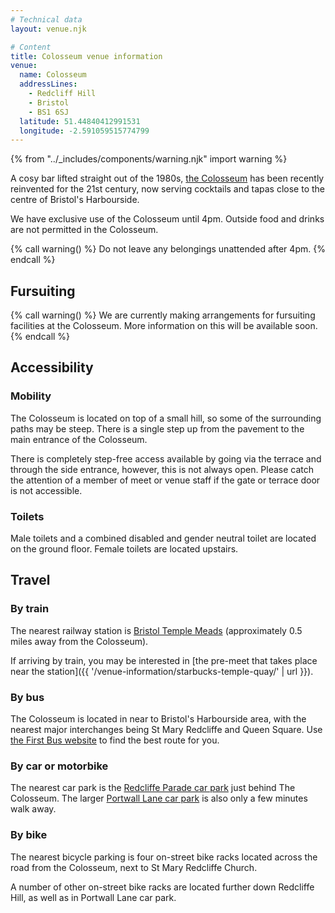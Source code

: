 ```yaml
---
# Technical data
layout: venue.njk

# Content
title: Colosseum venue information
venue:
  name: Colosseum
  addressLines:
    - Redcliff Hill
    - Bristol
    - BS1 6SJ
  latitude: 51.44840412991531
  longitude: -2.591059515774799
---
```


{% from "../_includes/components/warning.njk" import warning %}

A cosy bar lifted straight out of the 1980s, [the Colosseum](https://www.colosseumbristol.co.uk/) has been recently reinvented for the 21st century, now serving cocktails and tapas close to the centre of Bristol's Harbourside.

We have exclusive use of the Colosseum until 4pm. Outside food and drinks are not permitted in the Colosseum.

{% call warning() %}
Do not leave any belongings unattended after 4pm.
{% endcall %}

## Fursuiting

{% call warning() %}
We are currently making arrangements for fursuiting facilities at the Colosseum. More information on this will be available soon.
{% endcall %}

## Accessibility

### Mobility

The Colosseum is located on top of a small hill, so some of the surrounding paths may be steep. There is a single step up from the pavement to the main entrance of the Colosseum.

There is completely step-free access available by going via the terrace and through the side entrance, however, this is not always open. Please catch the attention of a member of meet or venue staff if the gate or terrace door is not accessible.

### Toilets

Male toilets and a combined disabled and gender neutral toilet are located on the ground floor. Female toilets are located upstairs.

## Travel

### By train

The nearest railway station is [Bristol Temple Meads](https://www.nationalrail.co.uk/stations/bristol-temple-meads/) (approximately 0.5 miles away from the Colosseum).

If arriving by train, you may be interested in [the pre-meet that takes place near the station]({{ '/venue-information/starbucks-temple-quay/' | url }}).

### By bus

The Colosseum is located in near to Bristol's Harbourside area, with the nearest major interchanges being St Mary Redcliffe and Queen Square. Use [the First Bus website](https://www.firstgroup.com/bristol-bath-and-west/) to find the best route for you.

### By car or motorbike

The nearest car park is the [Redcliffe Parade car park](https://www.bristol.gov.uk/residents/parking/where-to-park-in-bristol/redcliffe-parade-long-stay-car-park) just behind The Colosseum. The larger [Portwall Lane car park](https://www.bristol.gov.uk/residents/parking/where-to-park-in-bristol/portwall-lane-long-stay-car-park) is also only a few minutes walk away.

### By bike

The nearest bicycle parking is four on-street bike racks located across the road from the Colosseum, next to St Mary Redcliffe Church.

A number of other on-street bike racks are located further down Redcliffe Hill, as well as in Portwall Lane car park.
